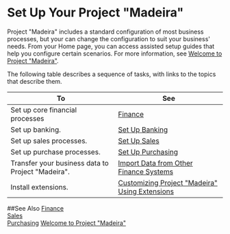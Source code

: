 <properties
	pageTitle="Set Up Your Project “Madeira” | Project “Madeira”"
    description="Set Up Your Project “Madeira”" 
    services="" 
    documentationCenter="Madeira"
    authors="edupont04"/>
    
# Set Up Your Project "Madeira"
Project "Madeira" includes a standard configuration of most business processes, but your can change the configuration to suit your business' needs. 
From your Home page, you can access assisted setup guides that help you configure certain scenarios. For more information, see [Welcome to Project "Madeira"](madeira-get-started.md).  
 
The following table describes a sequence of tasks, with links to the topics that describe them.

| To                                                                  | See                      |
|---------------------------------------------------------------------|--------------------------|
|Set up core financial processes|[Finance](finance-setup-finance.md)|
|Set up banking.|[Set Up Banking](bank-setup-banking.md)|
|Set up sales processes.|[Set Up Sales](sales-setup-sales.md)|
|Set up purchase processes.|[Set Up Purchasing](purchasing-setup-purchasing.md)|
|Transfer your business data to Project "Madeira".| [Import Data from Other Finance Systems](upload-data.md)|
|Install extensions.|[Customizing Project "Madeira" Using Extensions](ui-extensions.md)|

##See Also
[Finance](finance.md)  
[Sales](sales-manage-sales.md)  
[Purchasing](purchasing-manage-purchasing.md)
[Welcome to Project "Madeira"](madeira-get-started.md)
